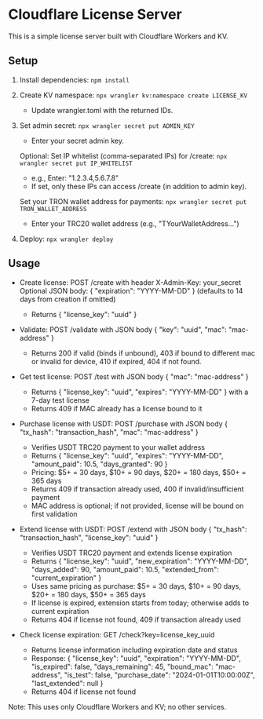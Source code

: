 # Cloudflare License Server

This is a simple license server built with Cloudflare Workers and KV.

## Setup

1. Install dependencies: `npm install`

2. Create KV namespace: `npx wrangler kv:namespace create LICENSE_KV`
   - Update wrangler.toml with the returned IDs.

3. Set admin secret: `npx wrangler secret put ADMIN_KEY`
   - Enter your secret admin key.

   Optional: Set IP whitelist (comma-separated IPs) for /create: `npx wrangler secret put IP_WHITELIST`
   - e.g., Enter: "1.2.3.4,5.6.7.8"
   - If set, only these IPs can access /create (in addition to admin key).

   Set your TRON wallet address for payments: `npx wrangler secret put TRON_WALLET_ADDRESS`
   - Enter your TRC20 wallet address (e.g., "TYourWalletAddress...")

4. Deploy: `npx wrangler deploy`

## Usage

- Create license: POST /create with header X-Admin-Key: your_secret
  Optional JSON body: { "expiration": "YYYY-MM-DD" } (defaults to 14 days from creation if omitted)
  - Returns { "license_key": "uuid" }

- Validate: POST /validate with JSON body { "key": "uuid", "mac": "mac-address" }
  - Returns 200 if valid (binds if unbound), 403 if bound to different mac or invalid for device, 410 if expired, 404 if not found.

- Get test license: POST /test with JSON body { "mac": "mac-address" }
  - Returns { "license_key": "uuid", "expires": "YYYY-MM-DD" } with a 7-day test license
  - Returns 409 if MAC already has a license bound to it

- Purchase license with USDT: POST /purchase with JSON body { "tx_hash": "transaction_hash", "mac": "mac-address" }
  - Verifies USDT TRC20 payment to your wallet address
  - Returns { "license_key": "uuid", "expires": "YYYY-MM-DD", "amount_paid": 10.5, "days_granted": 90 }
  - Pricing: $5+ = 30 days, $10+ = 90 days, $20+ = 180 days, $50+ = 365 days
  - Returns 409 if transaction already used, 400 if invalid/insufficient payment
  - MAC address is optional; if not provided, license will be bound on first validation

- Extend license with USDT: POST /extend with JSON body { "tx_hash": "transaction_hash", "license_key": "uuid" }
  - Verifies USDT TRC20 payment and extends license expiration
  - Returns { "license_key": "uuid", "new_expiration": "YYYY-MM-DD", "days_added": 90, "amount_paid": 10.5, "extended_from": "current_expiration" }
  - Uses same pricing as purchase: $5+ = 30 days, $10+ = 90 days, $20+ = 180 days, $50+ = 365 days
  - If license is expired, extension starts from today; otherwise adds to current expiration
  - Returns 404 if license not found, 409 if transaction already used

- Check license expiration: GET /check?key=license_key_uuid
  - Returns license information including expiration date and status
  - Response: { "license_key": "uuid", "expiration": "YYYY-MM-DD", "is_expired": false, "days_remaining": 45, "bound_mac": "mac-address", "is_test": false, "purchase_date": "2024-01-01T10:00:00Z", "last_extended": null }
  - Returns 404 if license not found

Note: This uses only Cloudflare Workers and KV; no other services. 